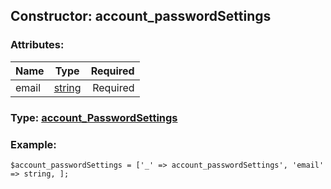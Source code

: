 ## Constructor: account\_passwordSettings  

### Attributes:

| Name     |    Type       | Required |
|----------|:-------------:|---------:|
|email|[string](../types/string.md) | Required|



### Type: [account\_PasswordSettings](../types/account_PasswordSettings.md)


### Example:

```
$account_passwordSettings = ['_' => account_passwordSettings', 'email' => string, ];
```